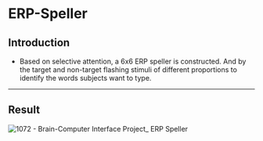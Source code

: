 # ERP-Speller

## Introduction
* Based on selective attention, a 6x6 ERP speller is constructed. And by the target and non-target flashing stimuli of different proportions to identify the words subjects want to type.
---

## Result
![1072 - Brain-Computer Interface Project_ ERP Speller](https://user-images.githubusercontent.com/10221555/132675992-b8624f9e-401e-4061-97d3-978407816d40.gif)
